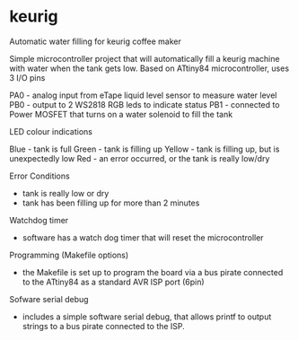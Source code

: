 # keurig
Automatic water filling for keurig coffee maker

Simple microcontroller project that will automatically fill a keurig machine
with water when the tank gets low.  Based on ATtiny84 microcontroller, uses
3 I/O pins

PA0 - analog input from eTape liquid level sensor to measure water level
PB0 - output to 2 WS2818 RGB leds to indicate status
PB1 - connected to Power MOSFET that turns on a water solenoid to fill the tank

LED colour indications

Blue - tank is full
Green - tank is filling up
Yellow - tank is filling up, but is unexpectedly low
Red - an error occurred, or the tank is really low/dry

Error Conditions

- tank is really low or dry
- tank has been filling up for more than 2 minutes

Watchdog timer

- software has a watch dog timer that will reset the microcontroller

Programming (Makefile options)

- the Makefile is set up to program the board via a bus pirate connected to
the ATtiny84 as a standard AVR ISP port (6pin)

Sofware serial debug

- includes a simple software serial debug, that allows printf to output strings
to a bus pirate connected to the ISP.